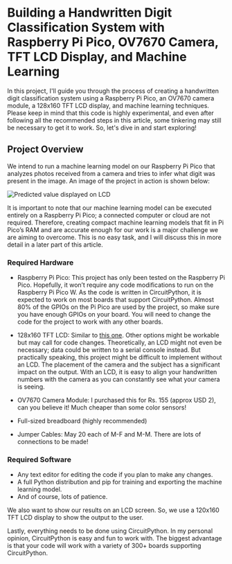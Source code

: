 # Building a Handwritten Digit Classification System with Raspberry Pi Pico, OV7670 Camera, TFT LCD Display, and Machine Learning

In this project, I'll guide you through the process of creating a handwritten digit classification system using a Raspberry Pi Pico, an OV7670 camera module, a 128x160 TFT LCD display, and machine learning techniques. Please keep in mind that this code is highly experimental, and even after following all the recommended steps in this article, some tinkering may still be necessary to get it to work. So, let's dive in and start exploring!
## Project Overview

We intend to run a machine learning model on our Raspberry Pi Pico that analyzes photos received from a camera and tries to infer what digit was present in the image. An image of the project in action is shown below:

![Predicted value displayed on LCD](image_link_here)

It is important to note that our machine learning model can be executed entirely on a Raspberry Pi Pico; a connected computer or cloud are not required. Therefore, creating compact machine learning models that fit in Pi Pico’s RAM and are accurate enough for our work is a major challenge we are aiming to overcome. This is no easy task, and I will discuss this in more detail in a later part of this article.


### Required Hardware

- Raspberry Pi Pico: This project has only been tested on the Raspberry Pi Pico. Hopefully, it won’t require any code modifications to run on the Raspberry Pi Pico W. As the code is written in CircuitPython, it is expected to work on most boards that support CircuitPython. Almost 80% of the GPIOs on the Pi Pico are used by the project, so make sure you have enough GPIOs on your board. You will need to change the code for the project to work with any other boards.

- 128x160 TFT LCD: Similar to [this one](lcd_link_here). Other options might be workable but may call for code changes. Theoretically, an LCD might not even be necessary; data could be written to a serial console instead. But practically speaking, this project might be difficult to implement without an LCD. The placement of the camera and the subject has a significant impact on the output. With an LCD, it is easy to align your handwritten numbers with the camera as you can constantly see what your camera is seeing.

- OV7670 Camera Module: I purchased this for Rs. 155 (approx USD 2), can you believe it! Much cheaper than some color sensors!

- Full-sized breadboard (highly recommended)

- Jumper Cables: May 20 each of M-F and M-M. There are lots of connections to be made!

### Required Software

- Any text editor for editing the code if you plan to make any changes.
- A full Python distribution and pip for training and exporting the machine learning model.
- And of course, lots of patience.


We also want to show our results on an LCD screen. So, we use a 120x160 TFT LCD display to show the output to the user.

Lastly, everything needs to be done using CircuitPython. In my personal opinion, CircuitPython is easy and fun to work with. The biggest advantage is that your code will work with a variety of 300+ boards supporting CircuitPython.
